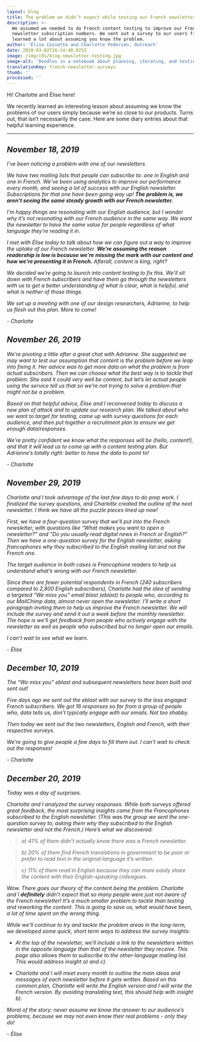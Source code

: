 ```yaml
---
layout: blog
title: The problem we didn’t expect while testing our French newsletter
description: >-
  We assumed we needed to do French content testing to improve our French
  newsletter subscription numbers. We sent out a survey to our users first. We
  learned a lot about assuming you know the problem.  
author: 'Élise Cossette and Charlotte Pedersen, Outreach'
date: 2020-03-02T16:14:40.025Z
image: /img/cds/blog-newsletter-testing.jpg
image-alt: 'Doodles in a notebook about planning, iterating, and testing ideas.'
translationKey: french-newsletter-surveys
thumb: ''
processed: ''
---
```

Hi! Charlotte and Élise here! 

We recently learned an interesting lesson about assuming we know the problems of our users simply because we’re so close to our products. Turns out, that isn’t necessarily the case. Here are some diary entries about that helpful learning experience. 

---

## *November 18, 2019* 

*I’ve been noticing a problem with one of our newsletters.* 

*We have two mailing lists that people can subscribe to: one in English and one in French. We’ve been using analytics to improve our performance every month, and seeing a lot of success with our English newsletter. Subscriptions for that one have been going way up!* ***The problem is, we aren’t seeing the same steady growth with our French newsletter.***

*I’m happy things are resonating with our English audience, but I wonder why it’s not resonating with our French audience in the same way. We want the newsletter to have the same value for people regardless of what language they’re reading it in.* 

*I met with Élise today to talk about how we can figure out a way to improve the uptake of our French newsletter. **We’re assuming the reason readership is low is because we’re missing the mark with our content and how we’re presenting it in French.** Afterall, content is king, right?*


*We decided we’re going to launch into content testing to fix this. We’ll sit down with French subscribers and have them go through the newsletters with us to get a better understanding of what is clear, what is helpful, and what is neither of those things.* 

*We set up a meeting with one of our design researchers, Adrianne, to help us flesh out this plan. More to come!*

*- Charlotte*



## *November 26, 2019* 


*We’re pivoting a little after a great chat with Adrianne. She suggested we may want to test our assumption that content is the problem before we leap into fixing it. Her advice was to get more data on what the problem is from actual subscribers. Then we can choose what the best way is to tackle that problem. She said it could very well be content, but let’s let actual people using the service tell us that so we’re not trying to solve a problem that might not be a problem.* 




*Based on that helpful advice, Élise and I reconvened today to discuss a new plan of attack and to update our research plan. We talked about who we want to target for testing, came up with survey questions for each audience, and then put together a recruitment plan to ensure we get enough data/responses.*  

*We’re pretty confident we know what the responses will be (hello, content!), and that it will lead us to come up with a content testing plan. But Adrianne’s totally right: better to have the data to point to!* 

*- Charlotte*
 

 
## *November 29, 2019*

*Charlotte and I took advantage of the last few days to do prep work. I finalized the survey questions, and Charlotte created the outline of the next newsletter. I think we have all the puzzle pieces lined up now!*

*First, we have a four-question survey that we’ll put into the French newsletter, with questions like “What makes you want to open a newsletter?” and “Do you usually read digital news in French or English?” Then we have a one-question survey for the English newsletter, asking francophones why they subscribed to the English mailing list and not the French one.*

*The target audience in both cases is Francophone readers to help us understand what’s wrong with our French newsletter.*


*Since there are fewer potential respondents in French (240 subscribers compared to 2,800 English subscribers), Charlotte had the idea of sending a targeted “We miss you” email blast (eblast) to people who, according to our MailChimp data, almost never open the newsletter. I’ll write a short paragraph inviting them to help us improve the French newsletter. We will include the survey and send it out a week before the monthly newsletter. The hope is we’ll get feedback from people who actively engage with the newsletter as well as people who subscribed but no longer open our emails.*

*I can’t wait to see what we learn.*

*- Élise*




## *December 10, 2019* 

*The “We miss you” eblast and subsequent newsletters have been built and sent out!*



*Five days ago we sent out the eblast with our survey to the less engaged French subscribers. We got 16 responses so far from a group of people who, data tells us, don’t typically engage with our emails. Not too shabby.*

*Then today we sent out the two newsletters, English and French, with their respective surveys.*  

*We’re going to give people a few days to fill them out. I can’t wait to check out the responses!*

*- Charlotte*



## *December 20, 2019*

*Today was a day of surprises.*

*Charlotte and I analyzed the survey responses. While both surveys offered great feedback, the most surprising insights came from the Francophones subscribed to the English newsletter. (This was the group we sent the one-question survey to, asking them why they subscribed to the English newsletter and not the French.) Here’s what we discovered:* 

> *a) 41% of them didn’t actually know there was a French newsletter.*

> *b) 20% of them find French translations in government to be poor or prefer to read text in the original language it’s written.*

> *c) 11% of them read in English because they can more easily share the content with their English-speaking colleagues.*

*Wow. There goes our theory of the content being the problem. Charlotte and I **definitely** didn’t expect that so many people were just not aware of the French newsletter! It’s a much smaller problem to tackle than testing and reworking the content. This is going to save us, what would have been, a lot of time spent on the wrong thing.* 

*While we’ll continue to try and tackle the problem areas in the long-term, we developed some quick, short term ways to address the survey insights:* 


* *At the top of the newsletter, we’ll include a link to the newsletters written in the opposite language than that of the newsletter they receive. This page also allows them to subscribe to the other-language mailing list. This would address insight a) and c).* 

* *Charlotte and I will meet every month to outline the main ideas and messages of each newsletter before it gets written. Based on this common plan, Charlotte will write the English version and I will write the French version. By avoiding translating text, this should help with insight b).*

*Moral of the story: never assume we know the answer to our audience’s problems, because we may not even know their real problems - only they do!*

*- Élise*
